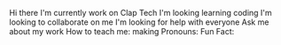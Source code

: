 Hi there
I'm currently work on Clap Tech
I'm looking learning coding
I'm looking to collaborate on me
I'm looking for help with everyone
Ask me about my work
How to teach me: making
Pronouns: 
Fun Fact: 
